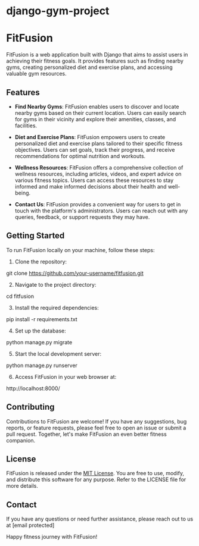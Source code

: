 # django-gym-project

# FitFusion

FitFusion is a web application built with Django that aims to assist users in achieving their fitness goals. It provides features such as finding nearby gyms, creating personalized diet and exercise plans, and accessing valuable gym resources.

## Features

- **Find Nearby Gyms**: FitFusion enables users to discover and locate nearby gyms based on their current location. Users can easily search for gyms in their vicinity and explore their amenities, classes, and facilities.

- **Diet and Exercise Plans**: FitFusion empowers users to create personalized diet and exercise plans tailored to their specific fitness objectives. Users can set goals, track their progress, and receive recommendations for optimal nutrition and workouts.

- **Wellness Resources**: FitFusion offers a comprehensive collection of wellness resources, including articles, videos, and expert advice on various fitness topics. Users can access these resources to stay informed and make informed decisions about their health and well-being.

- **Contact Us**: FitFusion provides a convenient way for users to get in touch with the platform's administrators. Users can reach out with any queries, feedback, or support requests they may have.

## Getting Started

To run FitFusion locally on your machine, follow these steps:

1. Clone the repository:

git clone https://github.com/your-username/fitfusion.git


2. Navigate to the project directory:

cd fitfusion


3. Install the required dependencies:

pip install -r requirements.txt


4. Set up the database:

python manage.py migrate


5. Start the local development server:

python manage.py runserver


6. Access FitFusion in your web browser at:

http://localhost:8000/


## Contributing

Contributions to FitFusion are welcome! If you have any suggestions, bug reports, or feature requests, please feel free to open an issue or submit a pull request. Together, let's make FitFusion an even better fitness companion.

## License

FitFusion is released under the [MIT License](https://opensource.org/licenses/MIT). You are free to use, modify, and distribute this software for any purpose. Refer to the LICENSE file for more details.

## Contact

If you have any questions or need further assistance, please reach out to us at [email protected]

Happy fitness journey with FitFusion!

